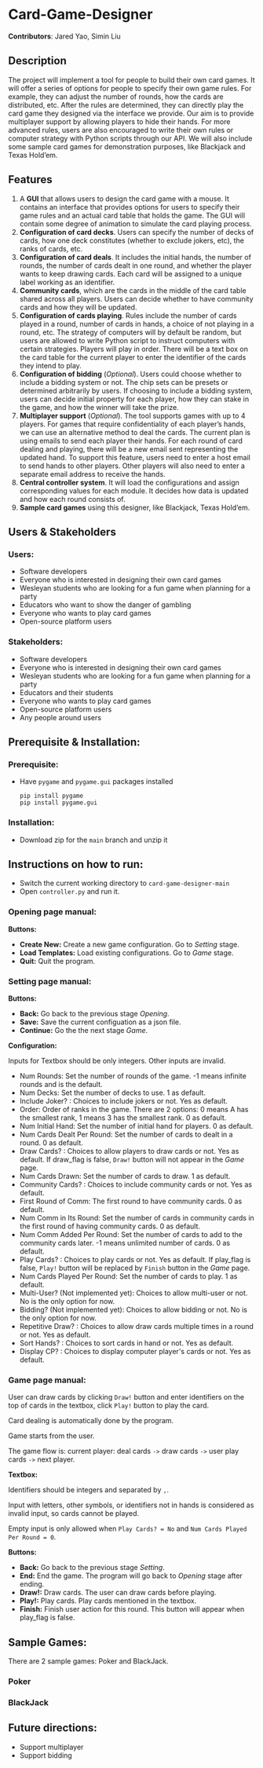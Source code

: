 # Card-Game-Designer

**Contributors**: Jared Yao, Simin Liu

## Description

The project will implement a tool for people to build their own card games. It will offer a series of options for people to specify their own game rules. For example, they can adjust the number of rounds, how the cards are distributed, etc. After the rules are determined, they can directly play the card game they designed via the interface we provide. Our aim is to provide multiplayer support by allowing players to hide their hands. For more advanced rules, users are also encouraged to write their own rules or computer strategy with Python scripts through our API. We will also include some sample card games for demonstration purposes, like Blackjack and Texas Hold’em.

## Features

1. A **GUI** that allows users to design the card game with a mouse. It contains an interface that provides options for users to specify their game rules and an actual card table that holds the game. The GUI will contain some degree of animation to simulate the card playing process.
2. **Configuration of card decks**. Users can specify the number of  decks of cards, how one deck constitutes (whether to exclude jokers, etc), the ranks of cards, etc.
3. **Configuration of card deals**. It includes the initial hands, the number of rounds, the number of cards dealt in one round, and whether the player wants to keep drawing cards. Each card will be assigned to a unique label working as an identifier.
4. **Community cards**, which are the cards in the middle of the card table shared across all players. Users can decide whether to have community cards and how they will be updated.
5. **Configuration of cards playing**. Rules include the number of cards played in a round, number of cards in hands, a choice of not playing in a round, etc. The strategy of computers will by default be random, but users are allowed to write Python script to instruct computers with certain strategies. Players will play in order. There will be a text box on the card table for the current player to enter the identifier of the cards they intend to play. 
6. **Configuration of bidding** (_Optional_). Users could choose whether to include a bidding system or not. The chip sets can be presets or determined arbitrarily by users. If choosing to include a bidding system, users can decide initial property for each player, how they can stake in the game, and how the winner will take the prize.
7. **Multiplayer support** (_Optional_). The tool supports games with up to 4 players. For games that require confidentiality of each player’s hands, we can use an alternative method to deal the cards. The current plan is using emails to send each player their hands. For each round of card dealing and playing, there will be a new email sent representing the updated hand. To support this feature, users need to enter a host email to send hands to other players. Other players will also need to enter a separate email address to receive the hands. 
8. **Central controller system**. It will load the configurations and assign corresponding values for each module. It decides how data is updated and how each round consists of.
9. **Sample card games** using this designer, like Blackjack, Texas Hold’em.


## Users & Stakeholders

### Users: 

- Software developers
- Everyone who is interested in designing their own card games
- Wesleyan students who are looking for a fun game when planning for a party
- Educators who want to show the danger of gambling
- Everyone who wants to play card games
- Open-source platform users
  
### Stakeholders: 

- Software developers
- Everyone who is interested in designing their own card games
- Wesleyan students who are looking for a fun game when planning for a party
- Educators and their students
- Everyone who wants to play card games
- Open-source platform users
- Any people around users


## Prerequisite & Installation:

### Prerequisite:

- Have `pygame` and `pygame.gui` packages installed

  ```
  pip install pygame
  pip install pygame.gui
  ```

### Installation:

- Download zip for the `main` branch and unzip it

## Instructions on how to run:

- Switch the current working directory to `card-game-designer-main`
- Open `controller.py` and run it.

### Opening page manual: 

**Buttons:**

- **Create New:** Create a new game configuration. Go to *Setting* stage. 
- **Load Templates:** Load existing configurations. Go to *Game* stage. 
- **Quit:** Quit the program. 


### Setting page manual:

**Buttons:**

- **Back:** Go back to the previous stage *Opening*.
- **Save:** Save the current configuation as a json file.
- **Continue:** Go the the next stage *Game*. 

**Configuration:**

Inputs for Textbox should be only integers. Other inputs are invalid. 

- Num Rounds: Set the number of rounds of the game. -1 means infinite rounds and is the default.
- Num Decks: Set the number of decks to use. 1 as default.
- Include Joker? : Choices to include jokers or not. Yes as default.
- Order: Order of ranks in the game. There are 2 options: 0 means A has the smallest rank, 1 means 3 has the smallest rank. 0 as default.
- Num Initial Hand: Set the number of initial hand for players. 0 as default.
- Num Cards Dealt Per Round: Set the number of cards to dealt in a round. 0 as default.
- Draw Cards? : Choices to allow players to draw cards or not. Yes as default. If draw_flag is false, `Draw!` button will not appear in the *Game* page. 
- Num Cards Drawn: Set the number of cards to draw. 1 as default.
- Community Cards? : Choices to include community cards or not. Yes as default.
- First Round of Comm: The first round to have community cards. 0 as default.
- Num Comm in Its Round: Set the number of cards in community cards in the first round of having community cards. 0 as default.
- Num Comm Added Per Round: Set the number of cards to add to the community cards later. -1 means unlimited number of cards. 0 as default.
- Play Cards? : Choices to play cards or not. Yes as default. If play_flag is false, `Play!` button will be replaced by `Finish` button in the *Game* page. 
- Num Cards Played Per Round: Set the number of cards to play. 1 as default.
- Multi-User? (Not implemented yet): Choices to allow multi-user or not. No is the only option for now.
- Bidding?  (Not implemented yet): Choices to allow bidding or not. No is the only option for now.
- Repetitive Draw? : Choices to allow draw cards multiple times in a round or not. Yes as default.
- Sort Hands? : Choices to sort cards in hand or not. Yes as default.
- Display CP? : Choices to display computer player's cards or not. Yes as default.


### Game page manual: 

User can draw cards by clicking `Draw!` button and enter identifiers on the top of cards in the textbox, click `Play!` button to play the card. 

Card dealing is automatically done by the program. 

Game starts from the user. 

The game flow is: current player: deal cards `->` draw cards `->` user play cards `->` next player. 

**Textbox:** 

Identifiers should be integers and separated by `,`. 

Input with letters, other symbols, or identifiers not in hands is considered as invalid input, so cards cannot be played. 

Empty input is only allowed when `Play Cards? = No` and `Num Cards Played Per Round = 0`. 

**Buttons:**

- **Back:** Go back to the previous stage *Setting*.
- **End:** End the game. The program will go back to *Opening* stage after ending. 
- **Draw!:** Draw cards. The user can draw cards before playing.
- **Play!:** Play cards. Play cards mentioned in the textbox.
- **Finish:** Finish user action for this round. This button will appear when play_flag is false.

## Sample Games:

There are 2 sample games: Poker and BlackJack. 

### Poker


### BlackJack


## Future directions:
- Support multiplayer
- Support bidding
